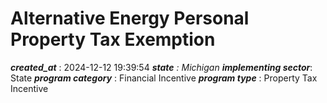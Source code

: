 # Alternative Energy Personal Property Tax Exemption 
 ***created_at*** : 2024-12-12 19:39:54 
 ***state** : Michigan 
 **implementing sector***: State 
 ***program category*** : Financial Incentive 
 ***program type*** : Property Tax Incentive 
 